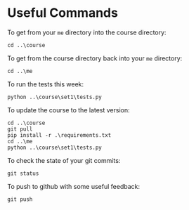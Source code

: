 # Useful Commands

To get from your `me` directory into the course directory:

```
cd ..\course
```

To get from the course directory back into your `me` directory:

```
cd ..\me
```

To run the tests this week:

```
python ..\course\set1\tests.py
```

To update the course to the latest version:

```
cd ..\course
git pull
pip install -r .\requirements.txt
cd ..\me
python ..\course\set1\tests.py
```

To check the state of your git commits:

```
git status
```

To push to github with some useful feedback:

```
git push
```
